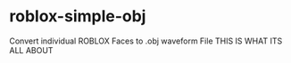 # roblox-simple-obj
Convert individual ROBLOX Faces to .obj waveform File
THIS IS WHAT ITS ALL ABOUT

